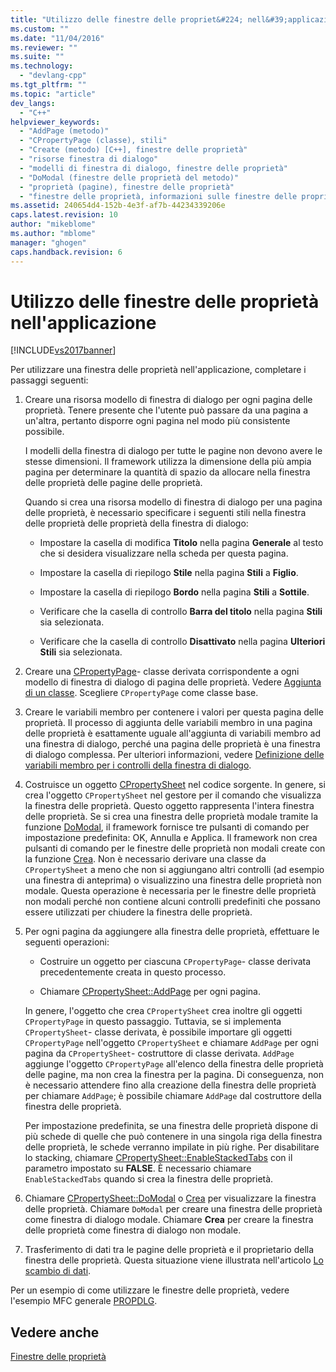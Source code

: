 ```yaml
---
title: "Utilizzo delle finestre delle propriet&#224; nell&#39;applicazione | Microsoft Docs"
ms.custom: ""
ms.date: "11/04/2016"
ms.reviewer: ""
ms.suite: ""
ms.technology: 
  - "devlang-cpp"
ms.tgt_pltfrm: ""
ms.topic: "article"
dev_langs: 
  - "C++"
helpviewer_keywords: 
  - "AddPage (metodo)"
  - "CPropertyPage (classe), stili"
  - "Create (metodo) [C++], finestre delle proprietà"
  - "risorse finestra di dialogo"
  - "modelli di finestra di dialogo, finestre delle proprietà"
  - "DoModal (finestre delle proprietà del metodo)"
  - "proprietà (pagine), finestre delle proprietà"
  - "finestre delle proprietà, informazioni sulle finestre delle proprietà"
ms.assetid: 240654d4-152b-4e3f-af7b-44234339206e
caps.latest.revision: 10
author: "mikeblome"
ms.author: "mblome"
manager: "ghogen"
caps.handback.revision: 6
---
```

# Utilizzo delle finestre delle propriet&#224; nell&#39;applicazione
[!INCLUDE[vs2017banner](../assembler/inline/includes/vs2017banner.md)]

Per utilizzare una finestra delle proprietà nell'applicazione, completare i passaggi seguenti:  
  
1.  Creare una risorsa modello di finestra di dialogo per ogni pagina delle proprietà.  Tenere presente che l'utente può passare da una pagina a un'altra, pertanto disporre ogni pagina nel modo più consistente possibile.  
  
     I modelli della finestra di dialogo per tutte le pagine non devono avere le stesse dimensioni.  Il framework utilizza la dimensione della più ampia pagina per determinare la quantità di spazio da allocare nella finestra delle proprietà delle pagine delle proprietà.  
  
     Quando si crea una risorsa modello di finestra di dialogo per una pagina delle proprietà, è necessario specificare i seguenti stili nella finestra delle proprietà delle proprietà della finestra di dialogo:  
  
    -   Impostare la casella di modifica **Titolo** nella pagina **Generale** al testo che si desidera visualizzare nella scheda per questa pagina.  
  
    -   Impostare la casella di riepilogo **Stile** nella pagina **Stili** a **Figlio**.  
  
    -   Impostare la casella di riepilogo **Bordo** nella pagina **Stili** a **Sottile**.  
  
    -   Verificare che la casella di controllo **Barra del titolo** nella pagina **Stili** sia selezionata.  
  
    -   Verificare che la casella di controllo **Disattivato** nella pagina **Ulteriori Stili** sia selezionata.  
  
2.  Creare una [CPropertyPage](../mfc/reference/cpropertypage-class.md)\- classe derivata corrispondente a ogni modello di finestra di dialogo di pagina delle proprietà.  Vedere [Aggiunta di un classe](../ide/adding-a-class-visual-cpp.md).  Scegliere `CPropertyPage` come classe base.  
  
3.  Creare le variabili membro per contenere i valori per questa pagina delle proprietà.  Il processo di aggiunta delle variabili membro in una pagina delle proprietà è esattamente uguale all'aggiunta di variabili membro ad una finestra di dialogo, perché una pagina delle proprietà è una finestra di dialogo complessa.  Per ulteriori informazioni, vedere [Definizione delle variabili membro per i controlli della finestra di dialogo](../mfc/defining-member-variables-for-dialog-controls.md).  
  
4.  Costruisce un oggetto [CPropertySheet](../mfc/reference/cpropertysheet-class.md) nel codice sorgente.  In genere, si crea l'oggetto `CPropertySheet` nel gestore per il comando che visualizza la finestra delle proprietà.  Questo oggetto rappresenta l'intera finestra delle proprietà.  Se si crea una finestra delle proprietà modale tramite la funzione [DoModal](../Topic/CPropertySheet::DoModal.md), il framework fornisce tre pulsanti di comando per impostazione predefinita: OK, Annulla e Applica.  Il framework non crea pulsanti di comando per le finestre delle proprietà non modali create con la funzione [Crea](../Topic/CPropertySheet::Create.md).  Non è necessario derivare una classe da `CPropertySheet` a meno che non si aggiungano altri controlli \(ad esempio una finestra di anteprima\) o visualizzino una finestra delle proprietà non modale.  Questa operazione è necessaria per le finestre delle proprietà non modali perché non contiene alcuni controlli predefiniti che possano essere utilizzati per chiudere la finestra delle proprietà.  
  
5.  Per ogni pagina da aggiungere alla finestra delle proprietà, effettuare le seguenti operazioni:  
  
    -   Costruire un oggetto per ciascuna `CPropertyPage`\- classe derivata precedentemente creata in questo processo.  
  
    -   Chiamare [CPropertySheet::AddPage](../Topic/CPropertySheet::AddPage.md) per ogni pagina.  
  
     In genere, l'oggetto che crea `CPropertySheet` crea inoltre gli oggetti `CPropertyPage` in questo passaggio.  Tuttavia, se si implementa `CPropertySheet`\- classe derivata, è possibile importare gli oggetti `CPropertyPage` nell'oggetto `CPropertySheet` e chiamare `AddPage` per ogni pagina da `CPropertySheet`\- costruttore di classe derivata.  `AddPage` aggiunge l'oggetto `CPropertyPage` all'elenco della finestra delle proprietà delle pagine, ma non crea la finestra per la pagina.  Di conseguenza, non è necessario attendere fino alla creazione della finestra delle proprietà per chiamare `AddPage`; è possibile chiamare `AddPage` dal costruttore della finestra delle proprietà.  
  
     Per impostazione predefinita, se una finestra delle proprietà dispone di più schede di quelle che può contenere in una singola riga della finestra delle proprietà, le schede verranno impilate in più righe.  Per disabilitare lo stacking, chiamare [CPropertySheet::EnableStackedTabs](../Topic/CPropertySheet::EnableStackedTabs.md) con il parametro impostato su **FALSE**.  È necessario chiamare `EnableStackedTabs` quando si crea la finestra delle proprietà.  
  
6.  Chiamare [CPropertySheet::DoModal](../Topic/CPropertySheet::DoModal.md) o [Crea](../Topic/CPropertySheet::Create.md) per visualizzare la finestra delle proprietà.  Chiamare `DoModal` per creare una finestra delle proprietà come finestra di dialogo modale.  Chiamare **Crea** per creare la finestra delle proprietà come finestra di dialogo non modale.  
  
7.  Trasferimento di dati tra le pagine delle proprietà e il proprietario della finestra delle proprietà.  Questa situazione viene illustrata nell'articolo [Lo scambio di dati](../mfc/exchanging-data.md).  
  
 Per un esempio di come utilizzare le finestre delle proprietà, vedere l'esempio MFC generale [PROPDLG](../top/visual-cpp-samples.md).  
  
## Vedere anche  
 [Finestre delle proprietà](../mfc/property-sheets-mfc.md)
